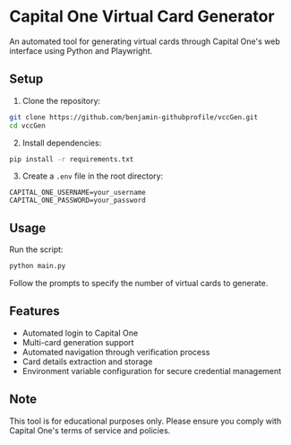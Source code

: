 # Capital One Virtual Card Generator

An automated tool for generating virtual cards through Capital One's web interface using Python and Playwright.

## Setup

1. Clone the repository:
```bash
git clone https://github.com/benjamin-githubprofile/vccGen.git
cd vccGen
```

2. Install dependencies:
```bash
pip install -r requirements.txt
```

3. Create a `.env` file in the root directory:
```plaintext
CAPITAL_ONE_USERNAME=your_username
CAPITAL_ONE_PASSWORD=your_password
```

## Usage

Run the script:
```bash
python main.py
```

Follow the prompts to specify the number of virtual cards to generate.

## Features

- Automated login to Capital One
- Multi-card generation support
- Automated navigation through verification process
- Card details extraction and storage
- Environment variable configuration for secure credential management

## Note

This tool is for educational purposes only. Please ensure you comply with Capital One's terms of service and policies.